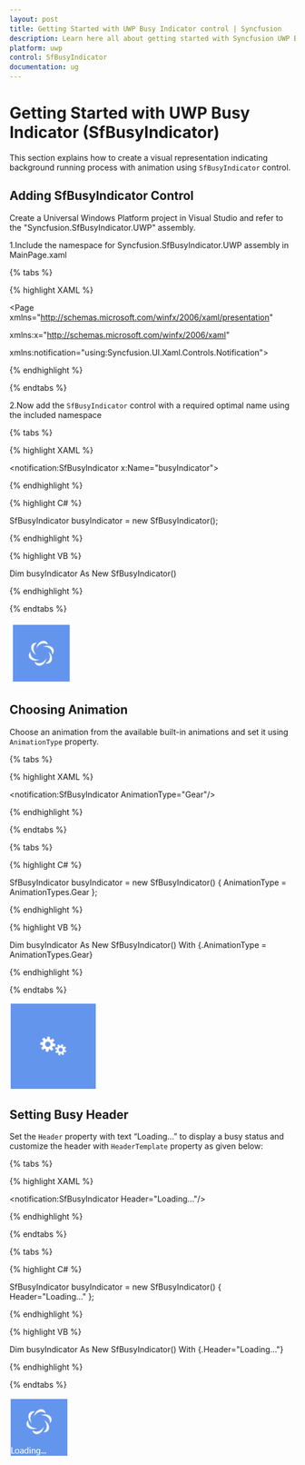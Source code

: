 ```yaml
---
layout: post
title: Getting Started with UWP Busy Indicator control | Syncfusion
description: Learn here all about getting started with Syncfusion UWP Busy Indicator (SfBusyIndicator) control and more.
platform: uwp
control: SfBusyIndicator
documentation: ug
---
```


# Getting Started with UWP Busy Indicator (SfBusyIndicator)

This section explains how to create a visual representation indicating background running process with animation using `SfBusyIndicator` control.

## Adding SfBusyIndicator Control


Create a Universal Windows Platform project in Visual Studio and refer to the "Syncfusion.SfBusyIndicator.UWP" assembly.

1.Include the namespace for Syncfusion.SfBusyIndicator.UWP assembly in MainPage.xaml

{% tabs %}

{% highlight XAML %}
 
<Page xmlns="http://schemas.microsoft.com/winfx/2006/xaml/presentation"

xmlns:x="http://schemas.microsoft.com/winfx/2006/xaml"

xmlns:notification="using:Syncfusion.UI.Xaml.Controls.Notification">

{% endhighlight %}

{% endtabs %}

2.Now add the `SfBusyIndicator` control with a required optimal name using the included namespace

{% tabs %}

{% highlight XAML %}

<notification:SfBusyIndicator x:Name="busyIndicator">

{% endhighlight %}

{% highlight C# %}

SfBusyIndicator busyIndicator = new SfBusyIndicator();

{% endhighlight %}

{% highlight VB %}

Dim busyIndicator As New SfBusyIndicator()

{% endhighlight %}

{% endtabs %}

![Animation Winmil](SfBusyIndicator1/Winrt.png)

## Choosing Animation

Choose an animation from the available built-in animations and set it using `AnimationType` property.

{% tabs %}

{% highlight XAML %}
 
<Grid Background="CornFlowerBlue"/>

<notification:SfBusyIndicator AnimationType="Gear"/>

</Grid>

{% endhighlight %}

{% endtabs %}

{% tabs %}

{% highlight C# %}
 
SfBusyIndicator busyIndicator = new SfBusyIndicator() { AnimationType = AnimationTypes.Gear };

{% endhighlight %}

{% highlight VB %}
 
Dim busyIndicator As New SfBusyIndicator() With {.AnimationType = AnimationTypes.Gear}

{% endhighlight %}

{% endtabs %}

![Animation Gear](SfBusyIndicator1/Gear.png)

## Setting Busy Header

Set the `Header` property with text “Loading…” to display a busy status and customize the header with `HeaderTemplate` property as given below:

{% tabs %}

{% highlight XAML %}
 
<Grid Background="CornFlowerBlue"/>

<notification:SfBusyIndicator Header="Loading..."/>

</Grid>

{% endhighlight %}

{% endtabs %}

{% tabs %}

{% highlight C# %}
 
SfBusyIndicator busyIndicator = new SfBusyIndicator() { Header="Loading..." };

{% endhighlight %}

{% highlight VB %}
 
 Dim busyIndicator As New SfBusyIndicator() With {.Header="Loading..."}

{% endhighlight %}

{% endtabs %}

![Provide the Header Text](SfBusyIndicator1/Load.png)

 